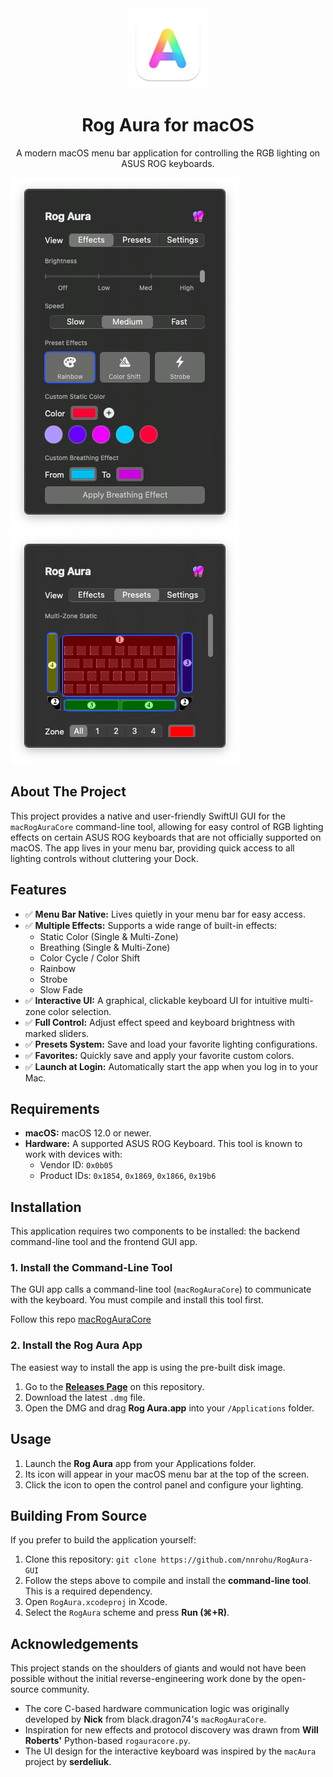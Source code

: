 <div align="center">
  <img src="./RogAura/Assets.xcassets/AppIcon.appiconset/128-mac.png" width="128" />
  <h1>Rog Aura for macOS</h1>
  <p>A modern macOS menu bar application for controlling the RGB lighting on ASUS ROG keyboards.</p>
  
</div>

![App Screenshot](./screenshoots/main.png)
![App Screenshot](./screenshoots/preset.png)

## About The Project

This project provides a native and user-friendly SwiftUI GUI for the `macRogAuraCore` command-line tool, allowing for easy control of RGB lighting effects on certain ASUS ROG keyboards that are not officially supported on macOS. The app lives in your menu bar, providing quick access to all lighting controls without cluttering your Dock.

## Features

* ✅ **Menu Bar Native:** Lives quietly in your menu bar for easy access.
* ✅ **Multiple Effects:** Supports a wide range of built-in effects:
    * Static Color (Single & Multi-Zone)
    * Breathing (Single & Multi-Zone)
    * Color Cycle / Color Shift
    * Rainbow
    * Strobe
    * Slow Fade
* ✅ **Interactive UI:** A graphical, clickable keyboard UI for intuitive multi-zone color selection.
* ✅ **Full Control:** Adjust effect speed and keyboard brightness with marked sliders.
* ✅ **Presets System:** Save and load your favorite lighting configurations.
* ✅ **Favorites:** Quickly save and apply your favorite custom colors.
* ✅ **Launch at Login:** Automatically start the app when you log in to your Mac.

## Requirements

* **macOS:** macOS 12.0 or newer.
* **Hardware:** A supported ASUS ROG Keyboard. This tool is known to work with devices with:
    * Vendor ID: `0x0b05`
    * Product IDs: `0x1854`, `0x1869`, `0x1866`, `0x19b6`

## Installation

This application requires two components to be installed: the backend command-line tool and the frontend GUI app.

### 1. Install the Command-Line Tool

The GUI app calls a command-line tool (`macRogAuraCore`) to communicate with the keyboard. You must compile and install this tool first.

Follow this repo [macRogAuraCore](https://github.com/nnrohu/macRogAuraCore)

### 2. Install the Rog Aura App

The easiest way to install the app is using the pre-built disk image.

1.  Go to the [**Releases Page**](https://github.com/nnrohu/RogAura-GUI/releases/tag/v1.0) on this repository.
2.  Download the latest `.dmg` file.
3.  Open the DMG and drag **Rog Aura.app** into your `/Applications` folder.

## Usage

1.  Launch the **Rog Aura** app from your Applications folder.
2.  Its icon will appear in your macOS menu bar at the top of the screen.
3.  Click the icon to open the control panel and configure your lighting.

## Building From Source

If you prefer to build the application yourself:

1.  Clone this repository: `git clone https://github.com/nnrohu/RogAura-GUI`
2.  Follow the steps above to compile and install the **command-line tool**. This is a required dependency.
3.  Open `RogAura.xcodeproj` in Xcode.
4.  Select the `RogAura` scheme and press **Run (⌘+R)**.

## Acknowledgements

This project stands on the shoulders of giants and would not have been possible without the initial reverse-engineering work done by the open-source community.

* The core C-based hardware communication logic was originally developed by **Nick** from black.dragon74's `macRogAuraCore`.
* Inspiration for new effects and protocol discovery was drawn from **Will Roberts'** Python-based `rogauracore.py`.
* The UI design for the interactive keyboard was inspired by the `macAura` project by **serdeliuk**.

